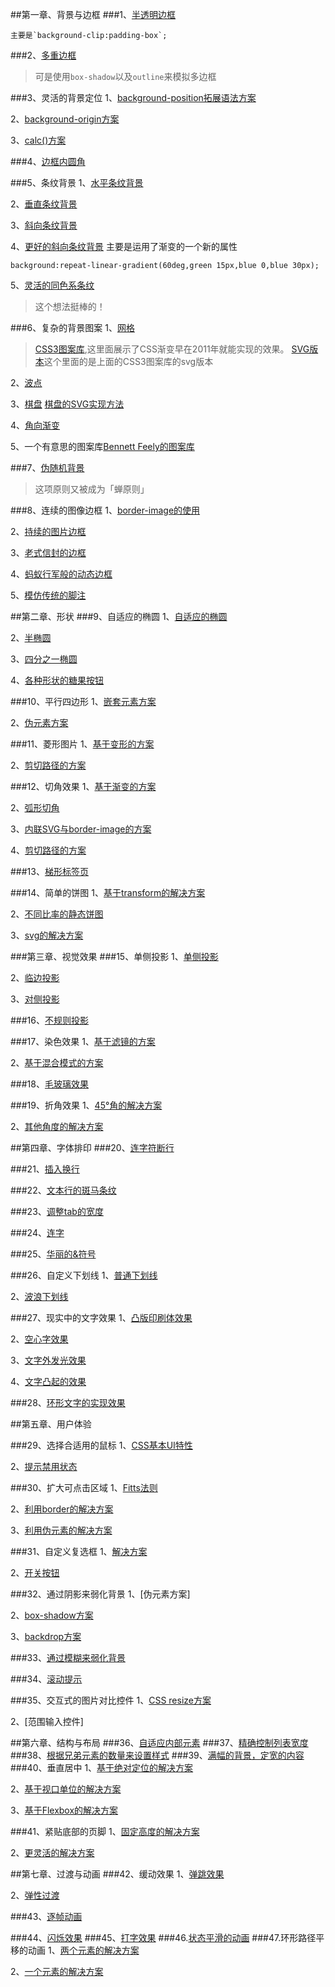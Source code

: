 ##第一章、背景与边框
###1、[半透明边框](http://play.csssecrets.io/translu-cent-borders)
```
主要是`background-clip:padding-box`;
```
###2、[多重边框](http://play.csssecrets.io/multiple-borders)
> 可是使用`box-shadow`以及`outline`来模拟多边框

###3、灵活的背景定位
1、[background-position拓展语法方案](http://play.csssecrets.io/extended-bg-position)

2、[background-origin方案](http://play.csssecrets.io/background-origin)

3、[calc()方案](http://play.csssecrets.io/background-position-calc)

###4、[边框内圆角](http://play.csssecrets.io/inner-rounding)

###5、条纹背景
1、[水平条纹背景](http://play.csssecrets.io/horizontal-stripes)

2、[垂直条纹背景](http://play.csssecrets.io/vertical-stripes)

3、[斜向条纹背景](http://play.csssecrets.io/diagonal-stripes)

4、[更好的斜向条纹背景](http://play.csssecrets.io/diagonal-stripes-60deg)
主要是运用了渐变的一个新的属性
```
background:repeat-linear-gradient(60deg,green 15px,blue 0,blue 30px);
```
5、[灵活的同色系条纹](http://play.csssecrets.io/subtle-stripes)
> 这个想法挺棒的！

###6、复杂的背景图案
1、[网格](http://play.csssecrets.io/blueprint)
> [CSS3图案库](http://lea.verou.me/css3patterns),这里面展示了CSS渐变早在2011年就能实现的效果。
> [SVG版本](http://philbit.com/svgpatterns)这个里面的是上面的CSS3图案库的svg版本

2、[波点](http://play.csssecrets.io/polka)

3、[棋盘](http://play.csssecrets.io/checkerboard) [棋盘的SVG实现方法](http://play.csssecrets.io/checkerboard-svg)

4、[角向渐变](http://play.csssecrets.io/test-conic-gradient)

5、一个有意思的图案库[Bennett Feely的图案库](http://bennttfeely.com/gradient)

###7、[伪随机背景](http://play.csssecrets.io/cicada-stripes)
> 这项原则又被成为「蝉原则」

###8、连续的图像边框
1、[border-image的使用](http://play.csssecrets.io/border-image)

2、[持续的图片边框](http://play.csssecrets.io/continuous-border-image)

3、[老式信封的边框](http://play.csssecrets.io/vintage-envelope)

4、[蚂蚁行军般的动态边框](http://play.csssecrets.io/marching-ants)

5、[模仿传统的脚注](http://play.csssecrets.io/footnote)

##第二章、形状
###9、自适应的椭圆
1、[自适应的椭圆](http://play.csssecrets.io/ellipse)

2、[半椭圆](http://play.csssecrets.io/half-ellipse)

3、[四分之一椭圆](http://play.csssecrets.io/quarter-ellipse)

4、[各种形状的糖果按钮](http://simurai.com/archives/buttons)

###10、平行四边形
1、[嵌套元素方案](http://play.csssecrets.io/parallelograms)

2、[伪元素方案](http://play.csssecrets.io/parallelograms-pseudo)

###11、菱形图片
1、[基于变形的方案](http://play.csssecrets.io/diamond-images)

2、[剪切路径的方案](http://play.csssecrets.io/diamond-clip)

###12、切角效果
1、[基于渐变的方案](http://play.csssecrets.io/bavel-corners-gradients)

2、[弧形切角](http://play.csssecrets.io/scoop-corners)

3、[内联SVG与border-image的方案](http://play.csssecrets.io/bavel-corners)

4、[剪切路径的方案](http://play.csssecrets.io/bavel-corners-clipped)

###13、[梯形标签页](http://play.csssecrets.io/trapezoid-tabs)

###14、简单的饼图
1、[基于transform的解决方案](http://play.csssecrets.io/pie-animated)

2、[不同比率的静态饼图](http://play.csssecrets.io/pie-static)

3、[svg的解决方案](http://play.csssecrets.io/pie-svg)

###第三章、视觉效果
###15、单侧投影
1、[单侧投影](http://play.csssecrets.io/shadow-one-side)

2、[临边投影](http://play.csssecrets.io/shadow-2-sides)

3、[对侧投影](http://play.csssecrets.io/shadow-opposite-sides)

###16、[不规则投影](http://play.csssecrets.io/drpo-shadow)

###17、染色效果
1、[基于滤镜的方案](http://play.csssecrets.io/color-tint-filter)

2、[基于混合模式的方案](http://play.csssecrets.io/color-tint)

###18、[毛玻璃效果](http://play.csssecrets.io/frosted-glass)

###19、折角效果
1、[45°角的解决方案](http://play.csssecrets.io/folded-corner)

2、[其他角度的解决方案](http://play.csssecrets.io/folded-corner-mixin)

##第四章、字体排印
###20、[连字符断行](http://play.csssecrets.io/hyphenation)

###21、[插入换行](http://play.csssecrets.io/line-breaks)

###22、[文本行的斑马条纹](http://play.csssecrets.io/zebra-lines)

###23、[调整tab的宽度](http://play.csssecrets.io/tab-size)

###24、[连字](http://play.csssecrets.io/ligatures)

###25、[华丽的&符号](http://play.csssecrets.io/ampersands)

###26、自定义下划线
1、[普通下划线](http://play.csssecrets.io/underlines)

2、[波浪下划线](http://play.csssecrets.io/wavy-underlines)

###27、现实中的文字效果
1、[凸版印刷体效果](http://play.csssecrets.io/letterpress)

2、[空心字效果](http://play.csssecrets.io/stroked-text)

3、[文字外发光效果](http://play.csssecrets.io/glow)

4、[文字凸起的效果](http://play.csssecrets.io/extruded)

###28、[环形文字的实现效果](http://play.csssecrets.io/circular-text)

##第五章、用户体验

###29、选择合适用的鼠标
1、[CSS基本UI特性](http://w3.org/TR/css3ui/#-cursor)

2、[提示禁用状态](http://play.csssecrets.io/disabled)

###30、扩大可点击区域
1、[Fitts法则](http://simonwallner.at/ext/fitts)

2、[利用border的解决方案](http://play.csssecrets.io/hit-area-border)

3、[利用伪元素的解决方案](http://play.csssecrets.io/hit-area)

###31、自定义复选框
1、[解决方案](http://play.csssecrets.io/checkboxes)

2、[开关按钮](http://play.csssecrets.io/toggle-buttons)

###32、通过阴影来弱化背景
1、[伪元素方案]

2、[box-shadow方案](http://play.csssecrets.io/dimming-box-shadow)

3、[backdrop方案](http://play.csssecrets.io/native-model)

###33、[通过模糊来弱化背景](http://play.csssecrets.io/deemphasizing-blur)

###34、[滚动提示](http://play.csssecrets.io/scrolling-hints)

###35、交互式的图片对比控件
1、[CSS resize方案](http://play.csssecrets.io/image-slider)

2、[范围输入控件]

##第六章、结构与布局
###36、[自适应内部元素](http://play.csssecrets.io/intrinsic-sizing)
###37、[精确控制列表宽度](http://play.csssecrets.io/table-column-widths)
###38、[根据兄弟元素的数量来设置样式](http://play.csssecrets.io/styling-sibling-count)
###39、[满幅的背景，定宽的内容](http://play.csssecrets.io/fluid-fixed)
###40、垂直居中
1、[基于绝对定位的解决方案](http://play.csssecrets.io/vertical-centering-abs)

2、[基于视口单位的解决方案](http://play.csssecrets.io/vertical-centering-vh)

3、[基于Flexbox的解决方案](http://play.csssecrets.io/vertical-centering)

###41、紧贴底部的页脚
1、[固定高度的解决方案](http://play.csssecrets.io/sticky-footer-fixed)

2、[更灵活的解决方案](http://play.csssecrets.io/sticky-footer)

##第七章、过渡与动画
###42、缓动效果
1、[弹跳效果](http://play.csssecrets.io/bounce)

2、[弹性过渡](http://play.csssecrets.io/elastic)

###43、[逐帧动画](http://play.csssecrets.io/frame-by-frame)

###44、[闪烁效果](http://play.csssecrets.io/blink)
###45、[打字效果](http://play.csssecrets.io/typing)
###46.[状态平滑的动画](http://play.csssecrets.io/state-animations)
###47.环形路径平移的动画
1、[两个元素的解决方案](http://play.csssecrets.io/circular-2elements)

2、[一个元素的解决方案](http://play.csssecrets.io/circular)

